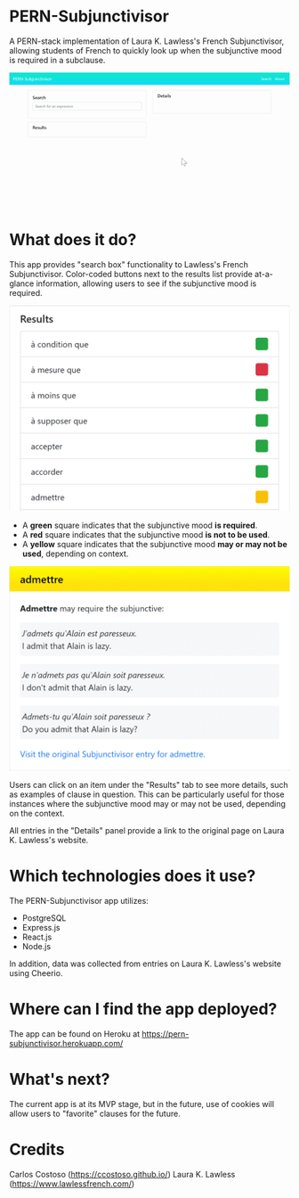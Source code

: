 # PERN-Subjunctivisor
A PERN-stack implementation of Laura K. Lawless's French Subjunctivisor, allowing students of French to quickly look up when the subjunctive mood is required in a subclause.

![Lookup](readme/demo.gif)

# What does it do?
This app provides "search box" functionality to Lawless's French Subjunctivisor. Color-coded buttons next to the results list provide at-a-glance information, allowing users to see if the subjunctive mood is required. 

![Colors](readme/colors.gif)

- A **green** square indicates that the subjunctive mood **is required**.
- A **red** square indicates that the subjunctive mood **is not to be used**.
- A **yellow** square indicates that the subjunctive mood **may or may not be used**, depending on context.

![Details](readme/admettre-details.gif)

Users can click on an item under the "Results" tab to see more details, such as examples of clause in question. This can be particularly useful for those instances where the subjunctive mood may or may not be used, depending on the context.

All entries in the "Details" panel provide a link to the original page on Laura K. Lawless's website.

# Which technologies does it use?
The PERN-Subjunctivisor app utilizes:
- PostgreSQL
- Express.js
- React.js
- Node.js

In addition, data was collected from entries on Laura K. Lawless's website using Cheerio.

# Where can I find the app deployed?
The app can be found on Heroku at https://pern-subjunctivisor.herokuapp.com/

# What's next?
The current app is at its MVP stage, but in the future, use of cookies will allow users to "favorite" clauses for the future.

# Credits
Carlos Costoso (https://ccostoso.github.io/)
Laura K. Lawless (https://www.lawlessfrench.com/)

